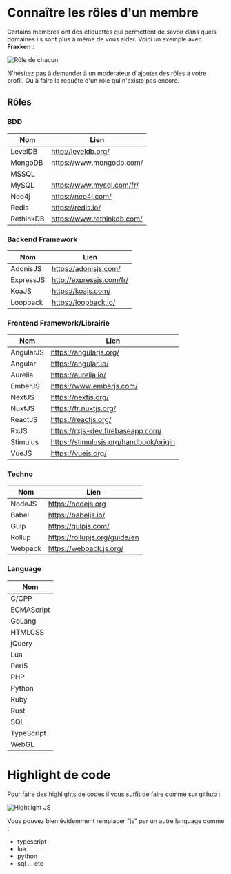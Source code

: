 # Connaître les rôles d'un membre 

Certains membres ont des étiquettes qui permettent de savoir dans quels domaines ils sont plus à même de vous aider. Voici un exemple avec **Fraxken** : 

![Rôle de chacun](http://i.imgur.com/xAkstLV.png)

N'hésitez pas à demander à un modérateur d'ajouter des rôles à votre profil. Ou à faire la requête d'un rôle qui n'existe pas encore.

## Rôles

### BDD

| Nom | Lien |
| --- | --- |
| LevelDB | http://leveldb.org/ |
| MongoDB | https://www.mongodb.com/ |
| MSSQL |
| MySQL | https://www.mysql.com/fr/ |
| Neo4j | https://neo4j.com/ |
| Redis | https://redis.io/ |
| RethinkDB | https://www.rethinkdb.com/ |

### Backend Framework

| Nom | Lien |
| --- | --- |
| AdonisJS | https://adonisjs.com/ |
| ExpressJS | http://expressjs.com/fr/ |
| KoaJS | https://koajs.com/ |
| Loopback | https://loopback.io/ |

### Frontend Framework/Librairie

| Nom | Lien |
| --- | --- |
| AngularJS | https://angularjs.org/ |
| Angular | https://angular.io/ |
| Aurelia | https://aurelia.io/ |
| EmberJS | https://www.emberjs.com/ |
| NextJS | https://nextjs.org/ |
| NuxtJS | https://fr.nuxtjs.org/ |
| ReactJS | https://reactjs.org/ |
| RxJS | https://rxjs-dev.firebaseapp.com/ |
| Stimulus | https://stimulusjs.org/handbook/origin |
| VueJS | https://vuejs.org/ |

### Techno

| Nom | Lien |
| --- | --- |
| NodeJS | https://nodejs.org |
| Babel | https://babeljs.io/ |
| Gulp | https://gulpjs.com/ |
| Rollup | https://rollupjs.org/guide/en |
| Webpack | https://webpack.js.org/ |

### Language

| Nom |
| --- | 
| C/CPP |
| ECMAScript | 
| GoLang |
| HTMLCSS |
| jQuery |
| Lua |
| Perl5 |
| PHP |
| Python | 
| Ruby |
| Rust |
| SQL |
| TypeScript |
| WebGL |

# Highlight de code 

Pour faire des highlights de codes il vous suffit de faire comme sur github : 

![Hightlight JS](http://i.imgur.com/Jbo6VaI.png)

Vous pouvez bien évidemment remplacer "js" par un autre language comme :

- typescript
- lua
- python
- sql ... etc 
